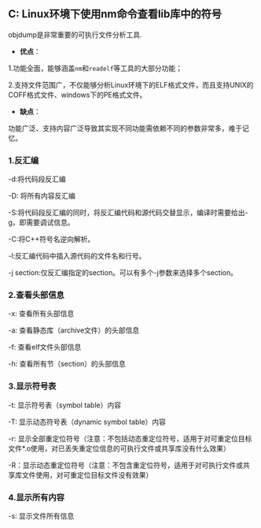 ## C: Linux环境下使用nm命令查看lib库中的符号

objdump是非常重要的可执行文件分析工具.

* **优点**：

1.功能全面，能够涵盖`nm`和`readelf`等工具的大部分功能；

2.支持文件范围广，不仅能够分析Linux环境下的ELF格式文件，而且支持UNIX的COFF格式文件、windows下的PE格式文件。

* **缺点**：

功能广泛、支持内容广泛导致其实现不同功能需依赖不同的参数非常多，难于记忆。

### 1.反汇编

-d:将代码段反汇编

-D: 将所有内容反汇编

-S:将代码段反汇编的同时，将反汇编代码和源代码交替显示，编译时需要给出-g，即需要调试信息。

-C:将C++符号名逆向解析。

-l:反汇编代码中插入源代码的文件名和行号。

-j section:仅反汇编指定的section。可以有多个-j参数来选择多个section。

### 2.查看头部信息

-x: 查看所有头部信息

-a: 查看静态库（archive文件）的头部信息

-f: 查看elf文件头部信息

-h: 查看所有节（section）的头部信息

### 3.显示符号表

-t: 显示符号表（symbol table）内容

-T: 显示动态符号表（dynamic symbol table）内容

-r: 显示全部重定位符号（注意：不包括动态重定位符号，适用于对可重定位目标文件*.o使用，对已丢失重定位信息的可执行文件或共享库没有什么效果）

-R：显示动态重定位符号（注意：不包含重定位符号，适用于对可执行文件或共享库文件使用，对可重定位目标文件没有效果）

### 4.显示所有内容

-s: 显示文件所有信息